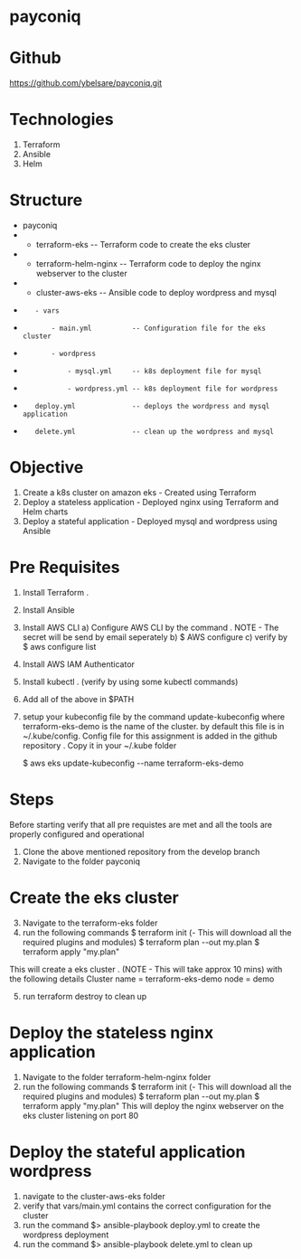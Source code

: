 # payconiq
# Github
https://github.com/ybelsare/payconiq.git

# Technologies
1) Terraform
2) Ansible
3) Helm

# Structure
* payconiq
*    - terraform-eks             -- Terraform code to create the eks cluster
*    - terraform-helm-nginx      -- Terraform code to deploy the nginx webserver to the cluster
*    - cluster-aws-eks           -- Ansible code to deploy wordpress and mysql 
*        - vars
*            - main.yml          -- Configuration file for the eks cluster
*            - wordpress
*                - mysql.yml     -- k8s deployment file for mysql
*                - wordpress.yml -- k8s deployment file for wordpress
*        deploy.yml              -- deploys the wordpress and mysql application
*        delete.yml              -- clean up the wordpress and mysql

# Objective
1) Create a k8s cluster on amazon eks - Created using Terraform
2) Deploy a stateless application - Deployed nginx using Terraform and Helm charts
3) Deploy a stateful application  - Deployed mysql and wordpress using Ansible

# Pre Requisites
1) Install Terraform .
2) Install Ansible 
3) Install AWS CLI 
    a) Configure AWS CLI by the command . NOTE - The secret will be send by email seperately 
    b) $ AWS configure
    c) verify by $ aws configure list
4) Install AWS IAM Authenticator 
5) Install kubectl . (verify by using some kubectl commands)
6) Add all of the above in $PATH
7) setup your kubeconfig file by the command update-kubeconfig where terraform-eks-demo is the name of the  cluster.
   by default this file is in ~/.kube/config.
   Config file for this assignment is added in the github repository . Copy it in your ~/.kube folder
   
   $ aws eks update-kubeconfig --name terraform-eks-demo

# Steps
Before starting verify that all pre requistes are met and all the tools are properly configured and operational
1) Clone the above mentioned repository from the develop branch
2) Navigate to the folder payconiq
# Create the eks cluster    
3) Navigate to the terraform-eks folder
4) run the following commands
    $ terraform init (- This will download all the required plugins and modules)
    $ terraform plan --out my.plan
    $ terraform apply "my.plan"

This will create a eks cluster . (NOTE - This will take approx 10 mins) with the following details
    Cluster name = terraform-eks-demo
    node         = demo

5) run terraform destroy to clean up 

# Deploy the stateless nginx application
1) Navigate to the folder terraform-helm-nginx folder
2) run the following commands
    $ terraform init (- This will download all the required plugins and modules)
    $ terraform plan --out my.plan
    $ terraform apply "my.plan"
This will deploy the nginx webserver on the eks cluster listening on port 80

# Deploy the stateful application wordpress
1) navigate to the cluster-aws-eks folder
2) verify that vars/main.yml contains the correct configuration for the cluster
3) run the command $> ansible-playbook deploy.yml to create the wordpress deployment
4) run the command $> ansible-playbook delete.yml to clean up 

